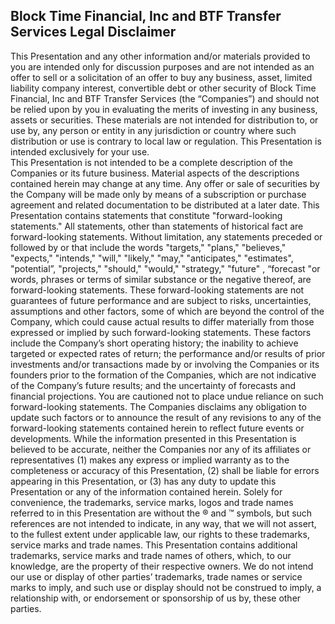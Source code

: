 ## Block Time Financial, Inc and BTF Transfer Services Legal Disclaimer
This Presentation and any other information and/or materials provided to you are intended only for discussion purposes and are not intended as an offer to sell or a solicitation of an offer to buy any business, asset, limited liability company interest, convertible debt or other security of Block Time Financial, Inc and BTF Transfer Services (the “Companies”) and should not be relied upon by you in evaluating the merits of investing in any business, assets or securities.  These materials are not intended for distribution to, or use by, any person or entity in any jurisdiction or country where such distribution or use is contrary to local law or regulation. This Presentation is intended exclusively for your use.  
This Presentation is not intended to be a complete description of the Companies or its future business. Material aspects of the descriptions contained herein may change at any time.  Any offer or sale of securities by the Company will be made only by means of a subscription or purchase agreement and related documentation to be distributed at a later date.
This Presentation contains statements that constitute "forward-looking statements."  All statements, other than statements of historical fact are forward-looking statements.  Without limitation, any statements preceded or followed by or that include the words "targets," "plans," "believes," "expects," "intends," "will," "likely," "may," "anticipates," "estimates", "potential”,  "projects," "should," "would," "strategy," "future" , “forecast "or words, phrases or terms of similar substance or the negative thereof, are forward-looking statements.  These forward-looking statements are not guarantees of future performance and are subject to risks, uncertainties, assumptions and other factors, some of which are beyond the control of the Company, which could cause actual results to differ materially from those expressed or implied by such forward-looking statements.  These factors include the Company’s short operating history; the inability to achieve targeted or expected rates of return; the performance and/or results of prior investments and/or transactions made by or involving the Companies or its founders prior to the formation of the Companies, which are not indicative of the Company’s future results; and the uncertainty of forecasts and financial projections. You are cautioned not to place undue reliance on such forward-looking statements.  The Companies disclaims any obligation to update such factors or to announce the result of any revisions to any of the forward-looking statements contained herein to reflect future events or developments.
While the information presented in this Presentation is believed to be accurate, neither the Companies nor any of its affiliates or representatives (1) makes any express or implied warranty as to the completeness or accuracy of this Presentation, (2) shall be liable for errors appearing in this Presentation, or (3) has any duty to update this Presentation or any of the information contained herein.
Solely for convenience, the trademarks, service marks, logos and trade names referred to in this Presentation are without the ® and ™ symbols, but such references are not intended to indicate, in any way, that we will not assert, to the fullest extent under applicable law, our rights to these trademarks, service marks and trade names. This Presentation contains additional trademarks, service marks and trade names of others, which, to our knowledge, are the property of their respective owners. We do not intend our use or display of other parties’ trademarks, trade names or service marks to imply, and such use or display should not be construed to imply, a relationship with, or endorsement or sponsorship of us by, these other parties.
